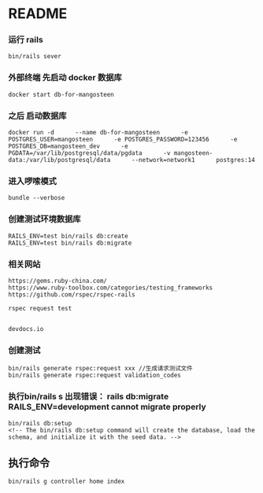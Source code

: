 
# README

### 运行 rails

```
bin/rails sever
```

### 外部终端 先启动 docker 数据库

```
docker start db-for-mangosteen
```

### 之后 启动数据库

```
docker run -d      --name db-for-mangosteen      -e POSTGRES_USER=mangosteen      -e POSTGRES_PASSWORD=123456      -e POSTGRES_DB=mangosteen_dev      -e PGDATA=/var/lib/postgresql/data/pgdata      -v mangosteen-data:/var/lib/postgresql/data      --network=network1      postgres:14
```

### 进入啰嗦模式

```
bundle --verbose
```

### 创建测试环境数据库

```
RAILS_ENV=test bin/rails db:create
RAILS_ENV=test bin/rails db:migrate
```

### 相关网站

```
https://gems.ruby-china.com/
https://www.ruby-toolbox.com/categories/testing_frameworks
https://github.com/rspec/rspec-rails

rspec request test


devdocs.io
```

### 创建测试

```
bin/rails generate rspec:request xxx //生成请求测试文件
bin/rails generate rspec:request validation_codes
```

### 执行bin/rails s 出现错误： rails db:migrate RAILS_ENV=development cannot migrate properly 
```
bin/rails db:setup
<!-- The bin/rails db:setup command will create the database, load the schema, and initialize it with the seed data. -->
```

## 执行命令
```
bin/rails g controller home index
```